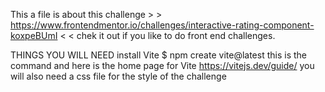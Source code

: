 This a file is about this challenge  > > https://www.frontendmentor.io/challenges/interactive-rating-component-koxpeBUmI < < 
chek it out  if you like to do front end challenges. 

THINGS YOU WILL NEED 
install Vite $ npm create vite@latest this is the command and here is the home page for Vite https://vitejs.dev/guide/
you will also need a css file for the style of the challenge 

 

